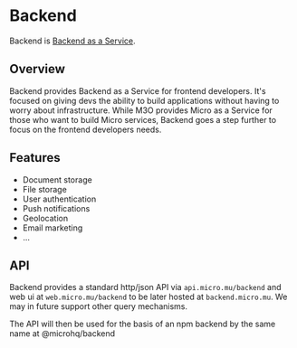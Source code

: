 # Backend

Backend is [Backend as a Service](https://www.cloudflare.com/learning/serverless/glossary/backend-as-a-service-baas/).

## Overview

Backend provides Backend as a Service for frontend developers. It's focused on giving devs the ability to build 
applications without having to worry about infrastructure. While M3O provides Micro as a Service for those 
who want to build Micro services, Backend goes a step further to focus on the frontend developers needs.

## Features

- Document storage
- File storage
- User authentication
- Push notifications
- Geolocation
- Email marketing
- ...

## API

Backend provides a standard http/json API via `api.micro.mu/backend` and web ui at `web.micro.mu/backend` to be 
later hosted at `backend.micro.mu`. We may in future support other query mechanisms.

The API will then be used for the basis of an npm backend by the same name at @microhq/backend
